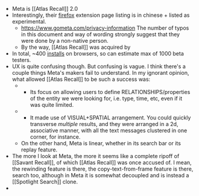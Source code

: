 - Meta is [[Atlas Recall]] 2.0
- Interestingly, their [firefox](https://addons.mozilla.org/en-US/firefox/addon/meta-extension/) extension page listing is in chinese + listed as experimental. 
    - https://www.gometa.com/privacy-information The number of typos in this document and way of wording strongly suggest that they were done by a non-native person.
    - By the way, [[Atlas Recall]] was acquired by 
- In total, ~400 [installs](https://chrome.google.com/webstore/detail/meta-browser-extension-re/ofojdnfeldgockahabacmeehlgkclmpl?hl=en) on browsers, so can estimate max of 1000 beta testers.
- UX is quite confusing though. But confusing is vague. I think there's a couple things Meta's makers fail to understand. In my ignorant opinion, what allowed [[Atlas Recall]] to be such a success was:
    - - Its focus on allowing users to define RELATIONSHIPS/properties of the entity we were looking for, i.e. type, time, etc, even if it was quite limited.
    - - It made use of VISUAL+SPATIAL arrangement. You could quickly transverse *multiple* results, and they were arranged in a 2d, associative manner, with all the text messages clustered in one corner, for instance. 
    - On the other hand, Meta is linear, whether in its search bar or its replay feature. 
- The more I look at Meta, the more it seems like a complete ripoff of [[Savant Recall]], of which [[Atlas Recall]] was once accused of. I mean, the rewinding feature is there, the copy-text-from-frame feature is there, search too, although in Meta it is somewhat decoupled and is instead a [[Spotlight Search]] clone. 
- 
